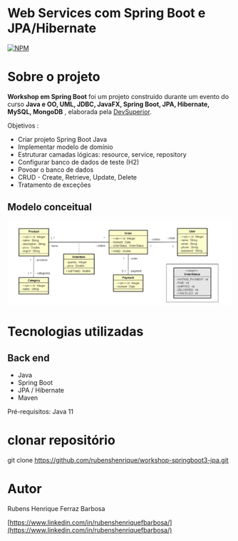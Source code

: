# Web Services com Spring Boot e JPA/Hibernate

[![NPM](https://img.shields.io/npm/l/react)](https://github.com/devsuperior/sds1-wmazoni/blob/master/LICENSE) 

# Sobre o projeto

**Workshop em Spring Boot** foi um projeto construído durante um evento do curso **Java e OO, UML, JDBC, JavaFX, Spring Boot, JPA, Hibernate, MySQL, MongoDB** , elaborada pela [DevSuperior](https://devsuperior.com "Site da DevSuperior").

Objetivos : 

- Criar projeto Spring Boot Java
- Implementar modelo de domínio
- Estruturar camadas lógicas: resource, service, repository
- Configurar banco de dados de teste (H2)
- Povoar o banco de dados
- CRUD - Create, Retrieve, Update, Delete
- Tratamento de exceções


## Modelo conceitual

![Modelo Conceitual](https://github.com/rubenshenrique/workshop-springboot3-jpa/blob/main/modelo%20conceitual.png?raw=true)

# Tecnologias utilizadas

## Back end
- Java
- Spring Boot
- JPA / Hibernate
- Maven

Pré-requisitos: Java 11

# clonar repositório
git clone https://github.com/rubenshenrique/workshop-springboot3-jpa.git

# Autor

Rubens Henrique Ferraz Barbosa  

[https://www.linkedin.com/in/rubenshenriquefbarbosa/](https://www.linkedin.com/in/rubenshenriquefbarbosa/)
